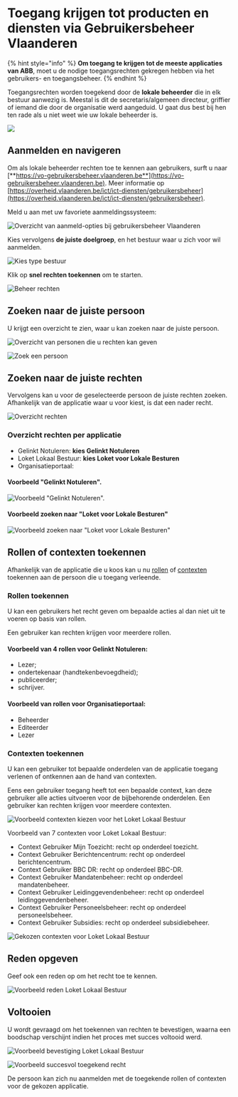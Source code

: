 # Toegang krijgen tot producten en diensten via Gebruikersbeheer Vlaanderen

{% hint style="info" %}
**Om toegang te krijgen tot de meeste applicaties van ABB**, moet u de nodige toegangsrechten gekregen hebben via het gebruikers- en toegangsbeheer.
{% endhint %}

Toegangsrechten worden toegekend door de **lokale beheerder** die in elk bestuur aanwezig is. Meestal is dit de secretaris/algemeen directeur, griffier of iemand die door de organisatie werd aangeduid. U gaat dus best bij hen ten rade als u niet weet wie uw lokale beheerder is.

![](../../.gitbook/assets/gebruikersbeheer-vlaanderen.png)

## **Aanmelden en navigeren**

Om als lokale beheerder rechten toe te kennen aan gebruikers, surft u naar [**https://vo-gebruikersbeheer.vlaanderen.be**](https://vo-gebruikersbeheer.vlaanderen.be). Meer informatie op [https://overheid.vlaanderen.be/ict/ict-diensten/gebruikersbeheer](https://overheid.vlaanderen.be/ict/ict-diensten/gebruikersbeheer).

Meld u aan met uw favoriete aanmeldingssysteem:

![Overzicht van aanmeld-opties bij gebruikersbeheer Vlaanderen](../../.gitbook/assets/gebruikersbeheer-0-login.png)

Kies vervolgens **de juiste doelgroep**, en het bestuur waar u zich voor wil aanmelden.

![Kies type bestuur](../../.gitbook/assets/2-gebruikersbeheer-1-2b2-type-2bbestuur.png)

Klik op **snel rechten toekennen** om te starten.

![Beheer rechten](../../.gitbook/assets/3-gebruikersbeheer-4-rechten.png)

## Zoeken naar de juiste persoon

U krijgt een overzicht te zien, waar u kan zoeken naar de juiste persoon.

![Overzicht van personen die u rechten kan geven](../../.gitbook/assets/4-gebruikersbeheer-5-overzicht-personen.png)

![Zoek een persoon](../../.gitbook/assets/5-gebruikersbeheer-6-zoeken-b.png)

## Zoeken naar de juiste rechten

Vervolgens kan u voor de geselecteerde persoon de juiste rechten zoeken. Afhankelijk van de applicatie waar u voor kiest, is dat een nader recht.

![Overzicht rechten](../../.gitbook/assets/6-gebruikersbeheer-7-overzicht-rechten%20%281%29.png)

### Overzicht rechten per applicatie

* Gelinkt Notuleren: **kies Gelinkt Notuleren**
* Loket Lokaal Bestuur: **kies Loket voor Lokale Besturen**
* Organisatieportaal: 

#### Voorbeeld "Gelinkt Notuleren".

![Voorbeeld &quot;Gelinkt Notuleren&quot;.](../../.gitbook/assets/6-gebruikersbeheer-7-overzicht-rechten.png)

#### Voorbeeld zoeken naar "Loket voor Lokale Besturen"

![Voorbeeld zoeken naar &quot;Loket voor Lokale Besturen&quot;](../../.gitbook/assets/6-gebruikersbeheer-8-zoeken-rechten-b.png)

## Rollen of contexten toekennen

Afhankelijk van de applicatie die u koos kan u nu [rollen]() of [contexten]() toekennen aan de persoon die u toegang verleende.

### Rollen toekennen

U kan een gebruikers het recht geven om bepaalde acties al dan niet uit te voeren op basis van rollen.

Een gebruiker kan rechten krijgen voor meerdere rollen.

#### Voorbeeld van 4 rollen voor Gelinkt Notuleren:

* Lezer;
* ondertekenaar \(handtekenbevoegdheid\);
* publiceerder;
* schrijver.

#### Voorbeeld van rollen voor Organisatieportaal:

* Beheerder
* Editeerder
* Lezer

### Contexten toekennen

U kan een gebruiker tot bepaalde onderdelen van de applicatie toegang verlenen of ontkennen aan de hand van contexten.

Eens een gebruiker toegang heeft tot een bepaalde context, kan deze gebruiker alle acties uitvoeren voor de bijbehorende onderdelen. Een gebruiker kan rechten krijgen voor meerdere contexten.

![Voorbeeld contexten kiezen voor het Loket Lokaal Bestuur](../../.gitbook/assets/7-gebruikersbeheer-10-uitgeklapt.png)

Voorbeeld van 7 contexten voor Loket Lokaal Bestuur:

* Context Gebruiker Mijn Toezicht: recht op onderdeel toezicht.
* Context Gebruiker Berichtencentrum: recht op onderdeel berichtencentrum.
* Context Gebruiker BBC DR: recht op onderdeel BBC-DR.
* Context Gebruiker Mandatenbeheer: recht op onderdeel mandatenbeheer.
* Context Gebruiker Leidinggevendenbeheer: recht op onderdeel leidinggevendenbeheer.
* Context Gebruiker Personeelsbeheer: recht op onderdeel personeelsbeheer.
* Context Gebruiker Subsidies: recht op onderdeel subsidiebeheer.

![Gekozen contexten voor Loket Lokaal Bestuur](../../.gitbook/assets/8-2-gebruikersbeheer-11-2-contexten-b.png)

## Reden opgeven

Geef ook een reden op om het recht toe te kennen.

![Voorbeeld reden Loket Lokaal Bestuur](../../.gitbook/assets/9-gebruikersbeheer-12-reden.png)

## Voltooien

U wordt gevraagd om het toekennen van rechten te bevestigen, waarna een boodschap verschijnt indien het proces met succes voltooid werd.

![Voorbeeld bevestiging Loket Lokaal Bestuur](../../.gitbook/assets/10-gebruikersbeheer-13-confirm.png)

![Voorbeeld succesvol toegekend recht](../../.gitbook/assets/12-gebruikersbeheer-14-success.png)

De persoon kan zich nu aanmelden met de toegekende rollen of contexten voor de gekozen applicatie.


